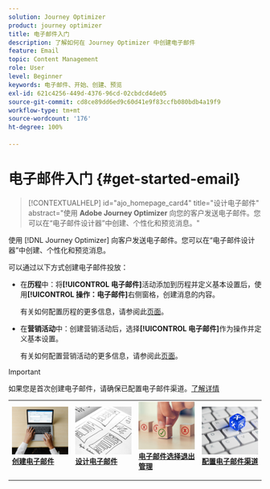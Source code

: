 ```yaml
---
solution: Journey Optimizer
product: journey optimizer
title: 电子邮件入门
description: 了解如何在 Journey Optimizer 中创建电子邮件
feature: Email
topic: Content Management
role: User
level: Beginner
keywords: 电子邮件、开始、创建、预览
exl-id: 621c4256-449d-4376-96cd-02cbdcd4de05
source-git-commit: cd8ce89dd6ed9c60d41e9f83ccfb080bdb4a19f9
workflow-type: tm+mt
source-wordcount: '176'
ht-degree: 100%

---
```


# 电子邮件入门 {#get-started-email}

>[!CONTEXTUALHELP]
>id="ajo_homepage_card4"
>title="设计电子邮件"
>abstract="使用 **Adobe Journey Optimizer** 向您的客户发送电子邮件。您可以在“电子邮件设计器”中创建、个性化和预览消息。"

使用 [!DNL Journey Optimizer] 向客户发送电子邮件。您可以在“电子邮件设计器”中创建、个性化和预览消息。

可以通过以下方式创建电子邮件投放：

* 在&#x200B;**历程**&#x200B;中：将&#x200B;**[!UICONTROL 电子邮件]**&#x200B;活动添加到历程并定义基本设置后，使用&#x200B;**[!UICONTROL 操作：电子邮件]**&#x200B;右侧窗格，创建消息的内容。

  有关如何配置历程的更多信息，请参阅此[页面](../building-journeys/journey-gs.md)。

* 在&#x200B;**营销活动**&#x200B;中：创建营销活动后，选择&#x200B;**[!UICONTROL 电子邮件]**&#x200B;作为操作并定义基本设置。

  有关如何配置营销活动的更多信息，请参阅此[页面](../campaigns/create-campaign.md#configure)。


>[!IMPORTANT]
>
>如果您是首次创建电子邮件，请确保已配置电子邮件渠道。[了解详情](email-settings.md)


<table style="table-layout:fixed"><tr style="border: 0;">
<td>
<a href="create-email.md">
<img alt="创建" src="../assets/do-not-localize/email-create.jpeg">
</a>
<div><a href="create-email.md"><strong>创建电子邮件</strong>
</div>
<p>
</td>
<td>
<a href="get-started-email-design.md">
<img alt="设计" src="../assets/do-not-localize/email-design.jpg">
</a>
<div>
<a href="get-started-email-design.md"><strong>设计电子邮件</strong></a>
</div>
<p></td>
<td>
<a href="email-opt-out.md">
<img alt="选择退出" src="../assets/do-not-localize/email-opt-out.jpg">
</a>
<div>
<a href="email-opt-out.md"><strong>电子邮件选择退出管理</strong></a>
</div>
<p>
</td>
<td>
<a href="email-settings.md">
<img alt="配置" src="../assets/do-not-localize/email-config.jpg">
</a>
<div>
<a href="email-settings.md"><strong>配置电子邮件渠道</strong></a>
</div>
<p>
</td>
</tr></table>
